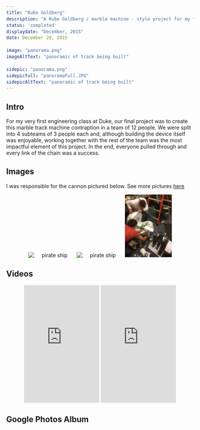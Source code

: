 ```yaml
---
title: "Rube Goldberg"
description: "A Rube Goldberg / marble machine - style project for my freshman year intro engineering class."
status: 'completed'
displaydate: "December, 2015"
date: December 29, 2015

image: "panorama.png"
imageAltText: "panoramic of track being built"

sidepic: "panorama.png"
sidepicfull: "panoramaFull.JPG"
sidepicAltText: "panoramic of track being built"
---
```


## Intro
For my very first engineering class at Duke, our final project was to create this marble track machine contraption in a team of 12 people.  We were split into 4 subteams of 3 people each and, although building the device itself was enjoyable, working together with the rest of the team was the most impactful element of this project.  In the end, everyone pulled through and every link of the chain was a success.

## Images
I was responsible for the cannon pictured below.  See more pictures [here](https://photos.app.goo.gl/hEWqqScbNMec55EC8)

<div style="text-align:center">
  <img src="/projects/EGR121/pirateShipConstruction.png" alt="pirate ship" style="display:inline-block;width:25%"/>
  <img src="/projects/EGR121/pirateShip.png" alt="pirate ship" style="display:inline-block;width:25%"/>
 <img src="cannon.png" alt="pirate ship" style="display:inline-block;width:25%"/>
</div>

## Videos

<div style="text-align: center">
<iframe style="display:inline-block;width:40%" height="315" src="https://www.youtube.com/embed/3AM4TAL7inQ" frameborder="0" allow="accelerometer; autoplay; encrypted-media; gyroscope; picture-in-picture" allowfullscreen></iframe>
<iframe style="display:inline-block;width:40%" height="315" src="https://www.youtube.com/embed/bHWdJ8zxfV8" frameborder="0" allow="accelerometer; autoplay; encrypted-media; gyroscope; picture-in-picture" allowfullscreen></iframe>
</div>

## Google Photos Album

<script src="https://cdn.jsdelivr.net/npm/publicalbum@latest/embed-ui.min.js" async></script>
<div class="pa-carousel-widget" style="width:100%; height:240px;"
  data-link="https://photos.app.goo.gl/hEWqqScbNMec55EC8"
  data-title="EGR121"
  data-description="17 new photos added to shared album">
  <object data="https://lh3.googleusercontent.com/NBoywVOMOIYIn6_SFOSgdO1O0U6WsoNxTq1TpddGsioOUJ-SbhO6CxIeLDLkyDCdKG3hocuD0-evuR-bfjDQ_K3HAxxKSF6XnqscExbuooAhpmZodE9v2vzlbDzgeT4m2jsSwqNJfc8=m37" type="video/mp4"></object>
  <object data="https://lh3.googleusercontent.com/H4jcKSxnQvHZZbz5cQpGTh8bSZ3cNX2Wk4h1F9j7JbDaXnfRyOvUNnJhysx88zp2vtRBhcUBNQeSBkMtN1yXHbuKVgzyiXTbukukY0JHiM2hGb-4v6Vm2amUuxLfbCJfSZ5XQwxo-Ro=m37" type="video/mp4"></object>
  <object data="https://lh3.googleusercontent.com/8kTYpCwbnRPItjLL6ofVKQJKAMNj9at2kHg0fia48nFyP1C81qoYqcVFC5LYDqrA-fWpzyCG7kQZlSRhWdxIV6IozwHmCsWe-rGCCZcPNxjxBz9yuyyo1-6QgNaW9gMvGzEvod3GIZM=m37" type="video/mp4"></object>
  <object data="https://lh3.googleusercontent.com/-leGja3l2BGI0VOQWg7CH96g2csr4R_jMU3il6sI7NGj1DGZlIHnCxg33kziQe6vEQQRPgphiROEQP7UoRukcb4d3eIVBFuxw5RZC-vy6QvmE9gGNfkTL62UNveS-GaQCkmuhwOGCzg=m37" type="video/mp4"></object>
  <object data="https://lh3.googleusercontent.com/FtF0343iSRYEOUcGu9HcTrm3jwKhOZMOIF2JK4ID-fBejZdRsg2BzZT1mvlgCIvYb0Jp-vrn4gYkrez06HT5gtGnN9CiWdhCm2tGq814C9sEdcCii7JE3J4jMqdqz9kuB02pGBI-r1E=m37" type="video/mp4"></object>
  <object data="https://lh3.googleusercontent.com/jXRt1HxuuUzYiEbE7XxEbj1GyvetJWQyt8UUpG4EWPC3I6Q0gLPyCzR7M1QNWFjoBNCIinpXaCQTM1EOXxNHlcoMWhk9qefKoUXKZdoKAdgfnU8Z9qt-mYPK2Rh2uG11ZEA7-SvrBxE=m37" type="video/mp4"></object>
  <object data="https://lh3.googleusercontent.com/vLgVn-WHgplbvxMsc_8ZdzLDg7fsnauLFYKEnaKsSW40b-ECvpjJysNRCHuJJdkIV_3thdoN7fStuRT-bO0mO53R326iSsfyXpG1Sn--IcYADCjwd8O2pHWKsHKFnTAEW334Y4j3u8Y=m37" type="video/mp4"></object>
  <object data="https://lh3.googleusercontent.com/1MVObP0MmzwAj7OBgKIfpYtmY24NTv3hPJaT-6ew_73ATSraQpx8Ebsc9ucauWU4WEmJMolLuH5YDDz1Lzutnv3GuILCCZ_uOrfdED6DNaxgqMDaNQPUmJy1UnWXBMVl2Wih0KzrGVk=w1920-h1080"></object>
  <object data="https://lh3.googleusercontent.com/ZeJqJ-MWZtPHbr3YJmMs7V7X9LnLjg2YDiGJWqRmRFyVOGy9Q0Yrr_hcOh-AyRNVB_5TwdAcKPXKybeHQFX6IP5udJGLeWgms1ibYcSrlhEMbVfaUMqo4UIje-T3YjBaoNBKDJObqwk=w1920-h1080"></object>
  <object data="https://lh3.googleusercontent.com/7RGbIcaV3Jye9K2Mx21Qwmx0X2F_BNCQscHjlz-KpD1Y0gEA--TsPIjroi-pBc49zYNZhJlhJXVF934gixklIbXKwTSUPXQ4VBsOHx7vPFh3SSCs_70w0qmycX_Sco260aj1PkOvenU=w1920-h1080"></object>
  <object data="https://lh3.googleusercontent.com/n-SvDyiUN_eZAxXsAxktCMPJaIkPl0V7oPWFSMF2nLr2wOoHf0fC9Tvt99v1PwlgFFV007bFEm0Qm6CaQvurFvBNtqSZ_9bAi7O9JjeI8luF97p2uH7_QC1999Z72VYH704csnltC9M=w1920-h1080"></object>
  <object data="https://lh3.googleusercontent.com/t6bk0UTQ4lSOEgAT979A4o_5S9lDxJ88OA9jJIZFCdrsM9si5XND3jQH-MGMzSfs_MwT6BMKwS3TBm5jCGvsUGGMGmOUGU_1f8EJXJULCiSCSSQ0rK8mZ1Msk9CLlCeaBYgbx2uY88I=m37" type="video/mp4"></object>
  <object data="https://lh3.googleusercontent.com/vaMiPiu_5dDQ-o2zGx_fcqeYq39IrIWbDdyoqk2Xgput86ip23zdhu-y0nUNPuRmAcniWnknldQMiQ98DCQ4u5dZl-2hiXNzqKHfKFjHni6TR1wRTjSQ_s6fhuAsWJxEJOByodbstP0=m37" type="video/mp4"></object>
  <object data="https://lh3.googleusercontent.com/W9f0ltA4JFd58C1Ds6Fx5QVC-_x_KMd6p1x_gZTVSVWOQ51DrRvY82wz0Ds51ao1eoj4Lom67WSo9w6-zZxsnBLTjEtnIBeAQO6YZzHBJ658Rd35O--tH57xBZ4y5lwEyMXRAXZI4Kk=w1920-h1080"></object>
  <object data="https://lh3.googleusercontent.com/OUewZZ3cyDGvu9aWh4S77IuFUlQN0Ag98dEjtb6fvOWo1-kDA2x9jzgukmQwIQeQiCXoZucVNCVp3Qtk-nORCCMgCqQd0LbTPpisVi07UBj1BoqCrw6UP94AmBqlSpEamSuh4z_0180=w1920-h1080"></object>
  <object data="https://lh3.googleusercontent.com/mHsde5ax7fd3ZGYfBupoVKo-tEU-cLEFGkpouIgcDHkNZQ-ER_X8oKdh4PdfMI8_mxXJAu5xL5e4xMW3eHRF9KWC02ISERB2JYTYzbeAqIOjLFGAGNaNTCr46DNCXJtsY0gHKBP1pV4=m37" type="video/mp4"></object>
  <object data="https://lh3.googleusercontent.com/-Lj2ghrlSkJCDZ1XL-OfcX5vC4qSCJ26xRUMZVHS9IfSFsJ_ruPz1yNMqL_asvm_-vLXsKs00M6fjNhxMfF7dFt_6BUh-9JJQ88MkdyDL1PQT4xrLKiKyMN-4uojz9eAkoPJhwFIJL8=m37" type="video/mp4"></object>
</div>